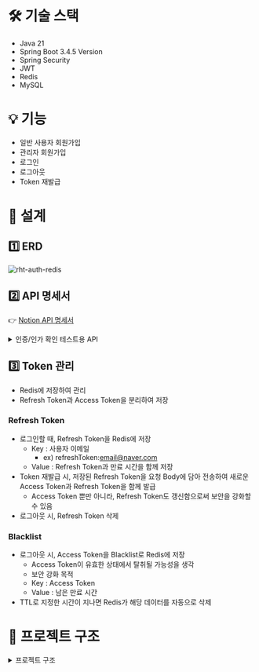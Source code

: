 # 🛠️ 기술 스택
- Java 21
- Spring Boot 3.4.5 Version
- Spring Security
- JWT
- Redis
- MySQL

# 💡 기능
- 일반 사용자 회원가입
- 관리자 회원가입
- 로그인
- 로그아웃
- Token 재발급

# 🧩 설계

## 1️⃣ ERD
![rht-auth-redis](https://github.com/user-attachments/assets/3da24304-c514-41a6-90ee-58471b7b018f)

## 2️⃣ API 명세서
👉 [Notion API 명세서](https://www.notion.so/JWT-1f2e22e7e413805ab06ac854faa19a8b)

<details>
  <summary>인증/인가 확인 테스트용 API</summary>
  <br>
  
  |테스트|Method|URL|상태코드|응답 성공 메시지|
  |---|---|---|---|---|
  |인증|GET|/auth/check|200 OK <br> 401 Unauthorized|인증된 사용자입니다.|
  |사용자 권한|GET|/users/check|200 OK <br> 401 Unauthorized <br> 403 Forbidden|사용자와 관리자 모두 접근할 수 있습니다.|
  |관리자 권한|GET|/admins/check|200 OK <br> 401 Unauthorized <br> 403 Forbidden|관리자만 접근할 수 있습니다.|

</details>

## 3️⃣ Token 관리
- Redis에 저장하여 관리
- Refresh Token과 Access Token을 분리하여 저장

### Refresh Token
- 로그인할 때, Refresh Token을 Redis에 저장
  - Key : 사용자 이메일
    -  ex) refreshToken:email@naver.com
  - Value : Refresh Token과 만료 시간을 함께 저장
- Token 재발급 시, 저장된 Refresh Token을 요청 Body에 담아 전송하여 새로운 Access Token과 Refresh Token을 함께 발급
  - Access Token 뿐만 아니라, Refresh Token도 갱신함으로써 보안을 강화할 수 있음
- 로그아웃 시, Refresh Token 삭제
 
### Blacklist
- 로그아웃 시, Access Token을 Blacklist로 Redis에 저장
  - Access Token이 유효한 상태에서 탈취될 가능성을 생각
  - 보안 강화 목적
  - Key : Access Token
  - Value : 남은 만료 시간
- TTL로 지정한 시간이 지나면 Redis가 해당 데이터를 자동으로 삭제

# 📁 프로젝트 구조
<details>
  <summary>프로젝트 구조</summary>
  <br>
  
```
 src
    ├─main
    │  ├─generated
    │  ├─java
    │  │  └─auth
    │  │      └─demo
    │  │          │  DemoApplication.java
    │  │          │  
    │  │          ├─domain
    │  │          │  ├─auth
    │  │          │  │  ├─controller
    │  │          │  │  │      AuthController.java
    │  │          │  │  │      
    │  │          │  │  ├─dto
    │  │          │  │  │      LoginReqDto.java
    │  │          │  │  │      LoginResDto.java
    │  │          │  │  │      RefreshReqDto.java
    │  │          │  │  │      TokenDto.java
    │  │          │  │  │      
    │  │          │  │  ├─entity
    │  │          │  │  │      RefreshToken.java
    │  │          │  │  │      TokenBlackList.java
    │  │          │  │  │      
    │  │          │  │  ├─repository
    │  │          │  │  │      RefreshTokenRepository.java
    │  │          │  │  │      TokenBlackListRepository.java
    │  │          │  │  │      
    │  │          │  │  └─service
    │  │          │  │          AuthService.java
    │  │          │  │          RefreshTokenService.java
    │  │          │  │          TokenBlackListService.java
    │  │          │  │          
    │  │          │  ├─test
    │  │          │  │  └─controller
    │  │          │  │          TestController.java
    │  │          │  │          
    │  │          │  └─user
    │  │          │      ├─controller
    │  │          │      │      AdminController.java
    │  │          │      │      UserController.java
    │  │          │      │      
    │  │          │      ├─dto
    │  │          │      │      SignupReqDto.java
    │  │          │      │      SignupResDto.java
    │  │          │      │      
    │  │          │      ├─entity
    │  │          │      │      User.java
    │  │          │      │      
    │  │          │      ├─repository
    │  │          │      │      UserRepository.java
    │  │          │      │      
    │  │          │      └─service
    │  │          │              AdminService.java
    │  │          │              UserService.java
    │  │          │              
    │  │          └─global
    │  │              ├─auth
    │  │              │  │  UserDetailsImpl.java
    │  │              │  │  UserDetailsServiceImpl.java
    │  │              │  │  
    │  │              │  ├─handler
    │  │              │  │      DelegatedAccessDeniedHandler.java
    │  │              │  │      DelegatedAuthenticationEntryPoint.java
    │  │              │  │      
    │  │              │  └─jwt
    │  │              │          JwtAuthFilter.java
    │  │              │          JwtProvider.java
    │  │              │          
    │  │              ├─common
    │  │              │  ├─entity
    │  │              │  │      BaseEntity.java
    │  │              │  │      
    │  │              │  └─enums
    │  │              │          AuthenticationScheme.java
    │  │              │          UserRole.java
    │  │              │          
    │  │              ├─config
    │  │              │      RedisConfig.java
    │  │              │      SecurityConfig.java
    │  │              │      WebConfig.java
    │  │              │      
    │  │              └─exception
    │  │                  └─handler
    │  │                          GlobalExceptionHandler.java
    │  │                          
    │  └─resources
    │      │  application.yml
    │      │  
    │      ├─static
    │      └─templates
    └─test
        └─java
            └─auth
                └─demo
                        DemoApplicationTests.java

```
</details>
